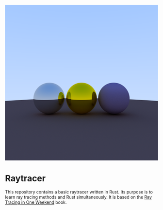 <p align="center">
	<img src="render.png"  width="512" height="512">
</p>

# Raytracer
This repository contains a basic raytracer written in Rust. Its purpose is to learn ray tracing methods and Rust simultaneously. It is based on the [Ray Tracing in One Weekend](https://raytracing.github.io/books/RayTracingInOneWeekend.html) book.
